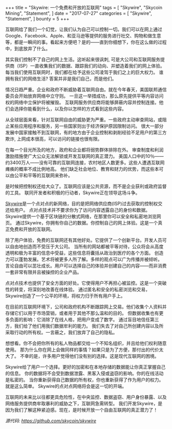 +++
title = "Skywire: 一个免费和开放的互联网"
tags = [
    "Skywire",
    "Skycoin Mining",
    "Statement",
]
date = "2017-07-27"
categories = [
    "Skywire",
    "Statement",
]
bounty = 5
+++

互联网给了我们一个幻觉，让我们认为自己可以控制一切。我们可以在网上通过Google、Facebook、Apple、和亚马逊等提供的服务进行社交、购物和做生意等，都是一瞬间的事。看起来方便吧？是的——直到你细想下，你在这么做的过程中，到底放弃了什么。

其实我们控制不了自己的网上生活。这听起来很讽刺, 可是大公司和互联网服务提供商（ISP）一直收集我们的数据、跟踪我们的动向、并塑造着我们的网上体验。
每当我们使用互联网时，我们都在给予这些公司凌驾于我们之上的巨大权力。
谁拥有我们的网络生活?
答案并非是我们自己，而是他们。

情况日趋严重。企业和政府不断威胁着互联网自由。就在今年春天，美国联邦通信委员会开始放弃网络中立守则。
一旦这一举措成功，那么原先提供平等内容访问权的网络中立保护将被摧毁。
互联网服务供应商将能够屏蔽内容并控制连接。他们会选择你能看到什么，以及你以怎样的方式看到这些内容。

从全球层面来看，针对互联网自由的威胁更为严重。一些政府主动审查网站，或阻止某些应用程序和服务，另一些国家则出于经济保护原因限制访问。
很大一部分发展中国家接触不到互联网，有的地方由于企业控制和剥削经验不足用户的第三方欺诈, 上网成本很高，可以访问的链接也很有限。

在每一个目光所及的地方，政府和企业都将弱势群体排除在外。
审查制度和利润激励措施使广大公众无法解锁或开发互联网的真正潜力。
美国人口中的10％——约3400万人——没有可靠的互联网连接，农村地区人数更多。这些人遭遇互联网瘫痪的概率不成比例地高。
他们缺乏社会地位、教育和财力的优势，而这些本可以由公平和平等的互联网来弥补。

是时候把控制权还给大众了。互联网应该是公共资源，而不是企业获利或政府监督的工具。
联同开发者和积极的行动者，Skywire正在领导这场斗争。

[Skywire](https://github.com/skycoin/skywire)是一个点对点的新网络，目的是把网络供应商(ISP)过去获取的控制权交还给用户。
点对点技术并不要求你为了访问内容透露自己的身份和数据。
Skywire提供一个基于区块链的分散式网络，在那里你可以安全和私密地浏览网页。
通过Skywire，你拥有你自己的数据。你控制自己的网上体验。这是一个真正免费和开放的互联网。

除了用户体验，免费的互联网还有其他好处。它提供了一个创新平台。开发人员可以自由地创造而不受压于大公司。
当所有的网站都被平等对待，公众将会从高度透明和极为丰富的信息中受益，这些信息将囊括从政治到医疗的各个方面。
创造力可以蓬勃发展。艺术将被更多人所了解。多样的观点可以广为传播并被倾听。
言论自由可以茁壮成长。用户可以选择自己的体验并创建自己的内容——而非消费一套非常有限并且被操控的企业产品。

点对点技术也提供了安全方面的好处。它使得用户不再担心被监控。这是一个突破性的转变，将深刻地改善在线体验。
通过匿名和安全的私密浏览和交易，Skywire创造了一个公平的环境，将权力归于所有用户手上。

在目前的互联网环境下，公司和政府机构不断跟踪网上交易。他们收集个人资料并存储它们以用于市场营销，或者用于其他不那么温和的目的。
但数据收集也有更多负面的影响：它消除了在线人格，把用户变成了数字。
通过盲目地信任第三方，我们给了他们用我们数据牟利的能力。
我们失去了对自己所创建内容以及所采取行动的所有权。一言蔽之，我们放弃了自己的隐私。

想想看。你不会把你所有的私人物品都交给一个不知名组织，并且给他们权利随意使用。
那为什么你在网上会做同样的事情？如果只是为了方便，那付出的代价太大了。
不幸的是，许多用户觉得他们没有别的选择。这是现代互联网的困境。

Skywire给了用户一个选择。更好的加密和在本地存储的数据能让你真正掌握自己的信息。
你的数据将不会受到数据泄露、黑客入侵或盗窃的影响。你的在线活动是私密的。
当你重新获得自己数据的所有权，你也重新获得了作为用户的权力。就是这么简单。 
Skywire的点对点网络将会是这一切的开端。

互联网的未来比以往都更具危险性，在中央监控、数据盗窃、用户身份暴露、以及网络服务提供商牟取暴利的威胁之下，互联网急需转型。
我们开发Skywire，是因为我们了解这种紧迫感。现在，是时候开放一个自由互联网的真正潜力了！

*源代码: https://github.com/skycoin/skywire*
